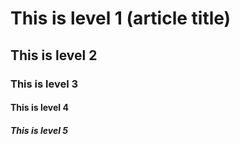 # This is level 1 (article title)
## This is level 2
### This is level 3
#### This is level 4
##### This is level 5
